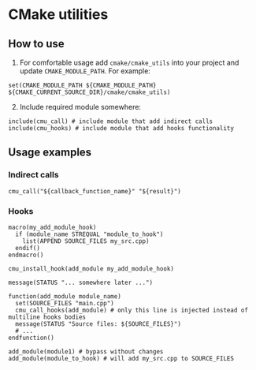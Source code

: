 CMake utilities
===============

How to use
----------

1) For comfortable usage add `cmake/cmake_utils` into your project and update `CMAKE_MODULE_PATH`. For example:

```
set(CMAKE_MODULE_PATH ${CMAKE_MODULE_PATH} ${CMAKE_CURRENT_SOURCE_DIR}/cmake/cmake_utils)
```

2) Include required module somewhere:

```
include(cmu_call) # include module that add indirect calls
include(cmu_hooks) # include module that add hooks functionality
```

Usage examples
--------------

### Indirect calls

```
cmu_call("${callback_function_name}" "${result}")
```

### Hooks

```
macro(my_add_module_hook)
  if (module_name STREQUAL "module_to_hook")
    list(APPEND SOURCE_FILES my_src.cpp)
  endif()
endmacro()

cmu_install_hook(add_module my_add_module_hook)

message(STATUS "... somewhere later ...")

function(add_module module_name)
  set(SOURCE_FILES "main.cpp")
  cmu_call_hooks(add_module) # only this line is injected instead of multiline hooks bodies
  message(STATUS "Source files: ${SOURCE_FILES}")
  # ...
endfunction()

add_module(module1) # bypass without changes
add_module(module_to_hook) # will add my_src.cpp to SOURCE_FILES
```

